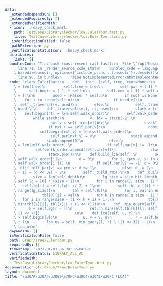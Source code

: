 ```yaml
---
data:
  _extendedDependsOn: []
  _extendedRequiredBy: []
  _extendedVerifiedWith:
  - icon: ':heavy_check_mark:'
    path: TestCase/LibraryChecker/lca.EulerTour.test.py
    title: TestCase/LibraryChecker/lca.EulerTour.test.py
  _isVerificationFailed: false
  _pathExtension: py
  _verificationStatusIcon: ':heavy_check_mark:'
  attributes:
    links: []
  bundledCode: "Traceback (most recent call last):\n  File \"/opt/hostedtoolcache/Python/3.9.1/x64/lib/python3.9/site-packages/onlinejudge_verify/documentation/build.py\"\
    , line 71, in _render_source_code_stat\n    bundled_code = language.bundle(stat.path,\
    \ basedir=basedir, options={'include_paths': [basedir]}).decode()\n  File \"/opt/hostedtoolcache/Python/3.9.1/x64/lib/python3.9/site-packages/onlinejudge_verify/languages/python.py\"\
    , line 96, in bundle\n    raise NotImplementedError\nNotImplementedError\n"
  code: "class EulerTour:\n    def __init__(self, tree, root=None):\n        self.n\
    \ = len(tree)\n        self.tree = tree\n        self.par = [-1] * self.n\n  \
    \      self.begin = [-1] * self.n\n        self.end = [-1] * self.n\n        self.walk_order\
    \ = []\n\n        used = [False] * self.n\n        if root is None:\n        \
    \    for i in range(self.n):\n                if used[v]:\n                  \
    \  self._traversal(v, used)\n        else:\n            self._traversal(root,\
    \ used)\n\n    def _traversal(self, rt, used):\n        stack = [rt, 0]\n    \
    \    self.begin[rt] = len(self.walk_order)\n        self.walk_order.append(rt)\n\
    \        while stack:\n            v, idx = stack[-2:]\n            if idx < len(self.tree[v]):\n\
    \                nxt_v = self.tree[v][idx]\n                stack[-1] += 1\n \
    \               if nxt_v == self.par[v]:\n                    continue\n     \
    \           self.begin[nxt_v] = len(self.walk_order)\n                self.walk_order.append(nxt_v)\n\
    \                self.par[nxt_v] = v\n                stack.append(nxt_v)\n  \
    \              stack.append(0)\n            else:\n                self.end[v]\
    \ = len(self.walk_order) \n                if self.par[v] != -1:\n           \
    \         self.walk_order.append(self.par[v])\n                stack.pop()\n \
    \               stack.pop()\n\n    def build_lca(self):\n        self.depth =\
    \ self.walk_order[:]\n        d = 0\n        for i, (prv_v, v) in enumerate(zip(self.walk_order,\
    \ self.walk_order[1:])):\n            if self.par[v] == -1: d = 0\n          \
    \  elif self.par[v] == prv_v: d += 1\n            else: d -= 1\n            self.depth[i\
    \ + 1] = (d << 32) + v\n        self._build_rmq()\n\n    def _build_rmq(self):\n\
    \        size = len(self.depth)\n        lg_size = size.bit_length()\n       \
    \ self.lg = [0] * (size + 1)\n        for i in range(2, size + 1):\n         \
    \   self.lg[i] = self.lg[i // 2] + 1\n\n        self.tbl = [[0] * size for _ in\
    \ range(lg_size)]\n        tbl = self.tbl\n        for i, val in enumerate(self.depth):\n\
    \            tbl[0][i] = val\n        for k in range(lg_size - 1):\n         \
    \   for i in range(size - (1 << k + 1) + 1):\n                tbl[k + 1][i] =\
    \ min(tbl[k][i], tbl[k][i + (1 << k)])\n\n    def _min_query(self, l, r):\n  \
    \      k = self.lg[r - l]\n        return min(self.tbl[k][l], self.tbl[k][r -\
    \ (1 << k)])                \n\n    def lca(self, u, v):\n        if self.begin[u]\
    \ > self.begin[v]:\n            u, v = v, u\n        l, r = self.begin[u], self.begin[v]\
    \ + 1\n        lca_uv = self._min_query(l, r) & ((1 << 32) - 1)\n        return\
    \ lca_uv\n"
  dependsOn: []
  isVerificationFile: false
  path: Graph/Tree/EulerTour.py
  requiredBy: []
  timestamp: '2021-01-07 06:39:32+09:00'
  verificationStatus: LIBRARY_ALL_AC
  verifiedWith:
  - TestCase/LibraryChecker/lca.EulerTour.test.py
documentation_of: Graph/Tree/EulerTour.py
layout: document
title: "\u30AA\u30A4\u30E9\u30FC\u30C4\u30A2\u30FC (LCA)"
---
```

